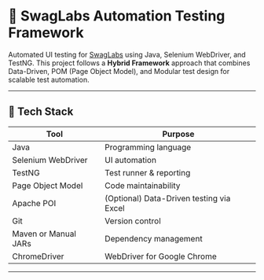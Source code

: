 # 🧪 SwagLabs Automation Testing Framework

Automated UI testing for [SwagLabs](https://www.saucedemo.com/) using Java, Selenium WebDriver, and TestNG. This project follows a **Hybrid Framework** approach that combines Data-Driven, POM (Page Object Model), and Modular test design for scalable test automation.

---

## 🚀 Tech Stack

| Tool | Purpose |
|------|---------|
| Java | Programming language |
| Selenium WebDriver | UI automation |
| TestNG | Test runner & reporting |
| Page Object Model | Code maintainability |
| Apache POI | (Optional) Data-Driven testing via Excel |
| Git | Version control |
| Maven or Manual JARs | Dependency management |
| ChromeDriver | WebDriver for Google Chrome |

---


